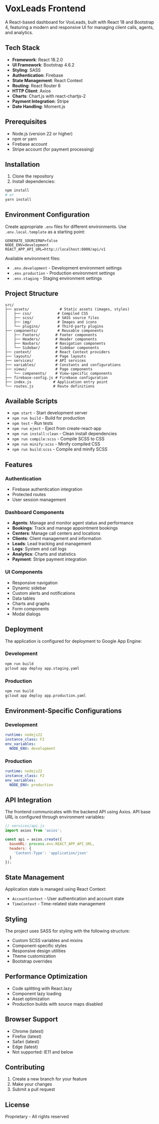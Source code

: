# VoxLeads Frontend

A React-based dashboard for VoxLeads, built with React 18 and Bootstrap 4, featuring a modern and responsive UI for managing client calls, agents, and analytics.

## Tech Stack

- **Framework**: React 18.2.0
- **UI Framework**: Bootstrap 4.6.2
- **Styling**: SASS
- **Authentication**: Firebase
- **State Management**: React Context
- **Routing**: React Router 6
- **HTTP Client**: Axios
- **Charts**: Chart.js with react-chartjs-2
- **Payment Integration**: Stripe
- **Date Handling**: Moment.js

## Prerequisites

- Node.js (version 22 or higher)
- npm or yarn
- Firebase account
- Stripe account (for payment processing)

## Installation

1. Clone the repository
2. Install dependencies:
```bash
npm install
# or
yarn install
```

## Environment Configuration

Create appropriate `.env` files for different environments. Use `.env.local.template` as a starting point:

```env
GENERATE_SOURCEMAP=false
NODE_ENV=development
REACT_APP_API_URL=http://localhost:8000/api/v1
```

Available environment files:
- `.env.development` - Development environment settings
- `.env.production` - Production environment settings
- `.env.staging` - Staging environment settings

## Project Structure

```
src/
├── assets/              # Static assets (images, styles)
│   ├── css/            # Compiled CSS
│   ├── scss/           # SASS source files
│   ├── img/            # Images and icons
│   └── plugins/        # Third-party plugins
├── components/         # Reusable components
│   ├── Footers/       # Footer components
│   ├── Headers/       # Header components
│   ├── Navbars/       # Navigation components
│   └── Sidebar/       # Sidebar components
├── context/           # React Context providers
├── layouts/           # Page layouts
├── services/          # API services
├── variables/         # Constants and configurations
├── views/             # Page components
│   └── components/    # View-specific components
├── firebase-config.js # Firebase configuration
├── index.js          # Application entry point
└── routes.js         # Route definitions
```

## Available Scripts

- `npm start` - Start development server
- `npm run build` - Build for production
- `npm test` - Run tests
- `npm run eject` - Eject from create-react-app
- `npm run install:clean` - Clean install dependencies
- `npm run compile:scss` - Compile SCSS to CSS
- `npm run minify:scss` - Minify compiled CSS
- `npm run build:scss` - Compile and minify SCSS

## Features

### Authentication
- Firebase authentication integration
- Protected routes
- User session management

### Dashboard Components
- **Agents**: Manage and monitor agent status and performance
- **Bookings**: Track and manage appointment bookings
- **Centers**: Manage call centers and locations
- **Clients**: Client management and information
- **Leads**: Lead tracking and management
- **Logs**: System and call logs
- **Analytics**: Charts and statistics
- **Payment**: Stripe payment integration

### UI Components
- Responsive navigation
- Dynamic sidebar
- Custom alerts and notifications
- Data tables
- Charts and graphs
- Form components
- Modal dialogs

## Deployment

The application is configured for deployment to Google App Engine:

### Development
```bash
npm run build
gcloud app deploy app.staging.yaml
```

### Production
```bash
npm run build
gcloud app deploy app.production.yaml
```

## Environment-Specific Configurations

### Development
```yaml
runtime: nodejs22
instance_class: F2
env_variables:
  NODE_ENV: development
```

### Production
```yaml
runtime: nodejs22
instance_class: F2
env_variables:
  NODE_ENV: production
```

## API Integration

The frontend communicates with the backend API using Axios. API base URL is configured through environment variables:

```javascript
// services/api.js
import axios from 'axios';

const api = axios.create({
  baseURL: process.env.REACT_APP_API_URL,
  headers: {
    'Content-Type': 'application/json'
  }
});
```

## State Management

Application state is managed using React Context:
- `AccountContext` - User authentication and account state
- `TimeContext` - Time-related state management

## Styling

The project uses SASS for styling with the following structure:
- Custom SCSS variables and mixins
- Component-specific styles
- Responsive design utilities
- Theme customization
- Bootstrap overrides

## Performance Optimization

- Code splitting with React.lazy
- Component lazy loading
- Asset optimization
- Production builds with source maps disabled

## Browser Support

- Chrome (latest)
- Firefox (latest)
- Safari (latest)
- Edge (latest)
- Not supported: IE11 and below

## Contributing

1. Create a new branch for your feature
2. Make your changes
3. Submit a pull request

## License

Proprietary - All rights reserved
